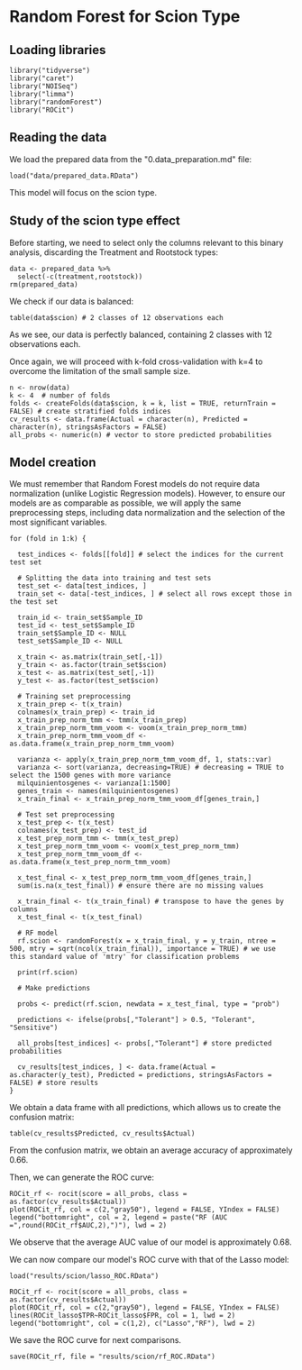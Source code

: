 # Random Forest for Scion Type

## Loading libraries

```
library("tidyverse")
library("caret")
library("NOISeq")
library("limma")
library("randomForest")
library("ROCit")
```

## Reading the data

We load the prepared data from the "0.data_preparation.md" file:

```
load("data/prepared_data.RData")
```

This model will focus on the scion type.

## Study of the scion type effect

Before starting, we need to select only the columns relevant to this binary analysis, discarding the Treatment and Rootstock types:

```
data <- prepared_data %>%
  select(-c(treatment,rootstock))
rm(prepared_data)
```

We check if our data is balanced:

```
table(data$scion) # 2 classes of 12 observations each
```

As we see, our data is perfectly balanced, containing 2 classes with 12 observations each. 

Once again, we will proceed with k-fold cross-validation with k=4 to overcome the limitation of the small sample size.

```
n <- nrow(data)
k <- 4  # number of folds
folds <- createFolds(data$scion, k = k, list = TRUE, returnTrain = FALSE) # create stratified folds indices
cv_results <- data.frame(Actual = character(n), Predicted = character(n), stringsAsFactors = FALSE)
all_probs <- numeric(n) # vector to store predicted probabilities
```

## Model creation

We must remember that Random Forest models do not require data normalization (unlike Logistic Regression models). However, to ensure our models are as comparable as possible, we will apply the same preprocessing steps, including data normalization and the selection of the most significant variables.

```
for (fold in 1:k) {

  test_indices <- folds[[fold]] # select the indices for the current test set
  
  # Splitting the data into training and test sets
  test_set <- data[test_indices, ]
  train_set <- data[-test_indices, ] # select all rows except those in the test set

  train_id <- train_set$Sample_ID
  test_id <- test_set$Sample_ID
  train_set$Sample_ID <- NULL
  test_set$Sample_ID <- NULL
  
  x_train <- as.matrix(train_set[,-1])
  y_train <- as.factor(train_set$scion)
  x_test <- as.matrix(test_set[,-1])
  y_test <- as.factor(test_set$scion)
  
  # Training set preprocessing
  x_train_prep <- t(x_train)
  colnames(x_train_prep) <- train_id
  x_train_prep_norm_tmm <- tmm(x_train_prep)
  x_train_prep_norm_tmm_voom <- voom(x_train_prep_norm_tmm)
  x_train_prep_norm_tmm_voom_df <- as.data.frame(x_train_prep_norm_tmm_voom)
  
  varianza <- apply(x_train_prep_norm_tmm_voom_df, 1, stats::var)
  varianza <- sort(varianza, decreasing=TRUE) # decreasing = TRUE to select the 1500 genes with more variance
  milquinientosgenes <- varianza[1:1500]
  genes_train <- names(milquinientosgenes)
  x_train_final <- x_train_prep_norm_tmm_voom_df[genes_train,]
  
  # Test set preprocessing
  x_test_prep <- t(x_test)
  colnames(x_test_prep) <- test_id
  x_test_prep_norm_tmm <- tmm(x_test_prep)
  x_test_prep_norm_tmm_voom <- voom(x_test_prep_norm_tmm)
  x_test_prep_norm_tmm_voom_df <- as.data.frame(x_test_prep_norm_tmm_voom)
  
  x_test_final <- x_test_prep_norm_tmm_voom_df[genes_train,]
  sum(is.na(x_test_final)) # ensure there are no missing values
  
  x_train_final <- t(x_train_final) # transpose to have the genes by columns
  x_test_final <- t(x_test_final)
  
  # RF model
  rf.scion <- randomForest(x = x_train_final, y = y_train, ntree = 500, mtry = sqrt(ncol(x_train_final)), importance = TRUE) # we use this standard value of 'mtry' for classification problems
                             
  print(rf.scion)
  
  # Make predictions
  
  probs <- predict(rf.scion, newdata = x_test_final, type = "prob")
  
  predictions <- ifelse(probs[,"Tolerant"] > 0.5, "Tolerant", "Sensitive")

  all_probs[test_indices] <- probs[,"Tolerant"] # store predicted probabilities
  
  cv_results[test_indices, ] <- data.frame(Actual = as.character(y_test), Predicted = predictions, stringsAsFactors = FALSE) # store results
}
```

We obtain a data frame with all predictions, which allows us to create the confusion matrix:

```
table(cv_results$Predicted, cv_results$Actual)
```

From the confusion matrix, we obtain an average accuracy of approximately 0.66.

Then, we can generate the ROC curve:

```
ROCit_rf <- rocit(score = all_probs, class = as.factor(cv_results$Actual))
plot(ROCit_rf, col = c(2,"gray50"), legend = FALSE, YIndex = FALSE)
legend("bottomright", col = 2, legend = paste("RF (AUC =",round(ROCit_rf$AUC,2),")"), lwd = 2)
```

We observe that the average AUC value of our model is approximately 0.68.

We can now compare our model's ROC curve with that of the Lasso model:

```
load("results/scion/lasso_ROC.RData")

ROCit_rf <- rocit(score = all_probs, class = as.factor(cv_results$Actual))
plot(ROCit_rf, col = c(2,"gray50"), legend = FALSE, YIndex = FALSE)
lines(ROCit_lasso$TPR~ROCit_lasso$FPR, col = 1, lwd = 2)
legend("bottomright", col = c(1,2), c("Lasso","RF"), lwd = 2)
```

We save the ROC curve for next comparisons.

```
save(ROCit_rf, file = "results/scion/rf_ROC.RData")
```
